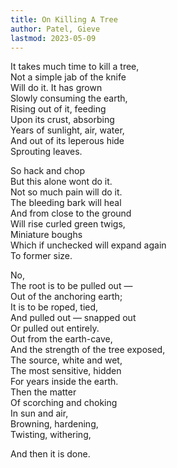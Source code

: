 ```yaml
---
title: On Killing A Tree
author: Patel, Gieve
lastmod: 2023-05-09
---
```


It takes much time to kill a tree,  
Not a simple jab of the knife  
Will do it. It has grown  
Slowly consuming the earth,  
Rising out of it, feeding  
Upon its crust, absorbing  
Years of sunlight, air, water,  
And out of its leperous hide  
Sprouting leaves.  

So hack and chop  
But this alone wont do it.  
Not so much pain will do it.  
The bleeding bark will heal  
And from close to the ground  
Will rise curled green twigs,  
Miniature boughs  
Which if unchecked will expand again  
To former size.  

No,  
The root is to be pulled out &mdash;  
Out of the anchoring earth;  
It is to be roped, tied,  
And pulled out &mdash; snapped out  
Or pulled out entirely.  
Out from the earth-cave,  
And the strength of the tree exposed,  
The source, white and wet,  
The most sensitive, hidden  
For years inside the earth.  
Then the matter  
Of scorching and choking  
In sun and air,  
Browning, hardening,  
Twisting, withering,  

And then it is done.   
